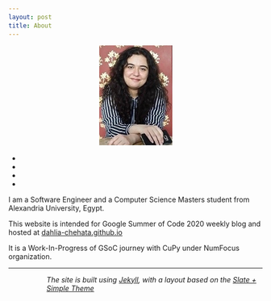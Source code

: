 ```yaml
---
layout: post
title: About
---
```

<center>
<img src="/images/profile.png">
</center>
<p>
<center>
    <ul class="navigation-bar">
        <li><a href="mailto:dahliachehata@gmail.com" title="Mail"><i class="fa fa-envelope-square fa-2x"></i></a><li>
        <li><a href="https://www.linkedin.com/in/dahliashehata/" title="LinkedIn"><i class="fa fa-linkedin fa-2x"></i></a></li>
        <li><a href="https://github.com/Dahlia-Chehata" title="Github"><i class="fa fa-github-alt fa-2x"></i></a></li>
    </ul>
</center>
</p>
<p>
I am a Software Engineer and a Computer Science Masters student from Alexandria University, Egypt.
</p>
<p>
This website is intended for Google Summer of Code 2020 weekly blog and hosted at <a href="https://dahlia-chehata.github.io/"> dahlia-chehata.github.io</a> 
</p>
<p>
It is a Work-In-Progress of GSoC journey with CuPy under NumFocus organization.
</p>

<hr>
<p style="margin-left:15%">
<i> The site is built using <a href="https://jekyllrb.com">Jekyll</a>, with a layout based on the <a href="https://github.com/benradford/Slate-and-Simple-Jekyll-Theme">Slate + Simple Theme</a> </i>
</p>

<!--
<p style="margin-left:40%; margin-right:40%;"> 
<p>
This theme is available for free under the MIT open source software license.
<br>
The theme can be found <a href="https://github.com/benradford/Slate-and-Simple-Jekyll-Theme">here</a>.
<br>
The theme requires <a href="https://jekyllrb.com">Jekyll</a>, a static-site generator compatible with <a href="https://pages.github.com">pages.github.com</a>.
</p>

<hr>
-->
